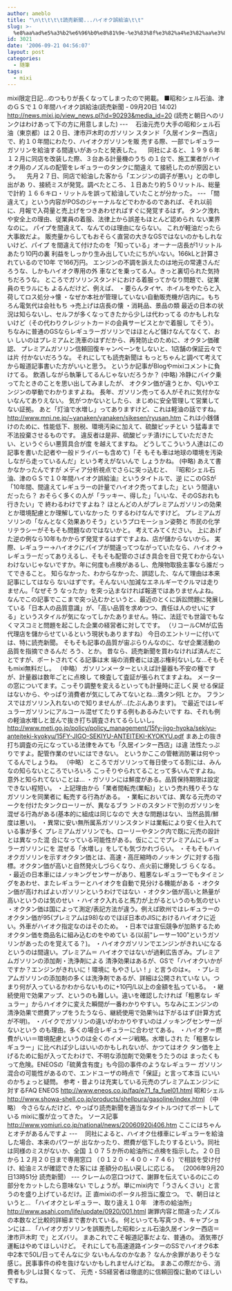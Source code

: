 ```yaml
---
author: ameblo
title: "\n\t\t\t\t読売新聞...ハイオク誤給油\t\t"
slug: >-
  %e8%aa%ad%e5%a3%b2%e6%96%b0%e8%81%9e-%e3%83%8f%e3%82%a4%e3%82%aa%e3%82%af%e8%aa%a4%e7%b5%a6%e6%b2%b9
id: 3021
date: '2006-09-21 04:56:07'
layout: post
categories:
  - 随筆
tags:
  - mixi
---
```


mixi限定日記…のつもりが長くなってしまったので掲載。 ■昭和シェル石油、津のＧＳで１０年間ハイオク誤給油(読売新聞 - 09月20日 14:02) http://news.mixi.jp/view_news.pl?id=90293&media_id=20 (読売と朝日へのリンクはわけあって下の方に用意しました) --- 　石油元売り大手の昭和シェル石油（東京都）は２０日、津市戸木町のガソリン スタンド「久居インター西店」で、約１０年間にわたり、ハイオクガソリンを販 売する際、一部でレギュラーガソリンを給油する間違いがあったと発表した。 　同社によると、１９９６年１２月に同店を改装した際、３台ある計量機のうち の１台で、施工業者がハイオク用のノズルの配管をレギュラーのタンクに間違え て接続したのが原因という。 　先月２７日、同店で給油した客から「エンジンの調子が悪い」との申し出があ り、接続ミスが発覚。調べたところ、１日あたり約５０リットル、総量で計約 １６６キロ・リットルを誤って給油していたことが分かった。 --- 「間違えて」という内容がPOSのジャーナルなどでわかるのであれば、それ以前 に、月報で入荷量と売上げをつきあわせればすぐに発覚するはず。 タンク洩れや安全上の理由、従業員の着服、法律上から誤差もほとんど認められ ない業界なのに。 パイプを間違えて、なんてのは理由にならない。 これが軽油だったら大事故だよ。 販売量からしてもおそらく直営の大きなGSではないのかもしれないけど、パイプ を間違えて付けたのを「知っている」オーナー店長が1リットルあたり10円の裏 利益をしっかり生み出していたにちがいない。166kLと計算されているので10年 で166万円。 エンジンの不調を訴えたのは地元の常連さんだろうな、しかもハイオク専用の外 車などを乗ってる人。きっと裏切られた気持ちだろうな。 ところでガソリンスタンドにおける着服ってかなり問題で、従業員のモラルにも よるんだけど、例えば、 ・要らんタイヤ、ホイルをやたらと入荷してロス処分→懐 ・なぜか本社が管理していない自動販売機が店内に。もちろん電気代は会社もち →売上げは店長の懐 ・消耗品、景品の類 最近の日本の状況は知らないし、セルフが多くなってきたから少しは代わってる のかもしれないけど（その代わりクレジットカードの会員サービスとかで着服し てそう）。 ちなみに普通のGSならレギュラーガソリンではほとんど儲けなんてなくて、おい しいのはプレミアムと洗車のはずだから、再発防止のために、オクタン価確認、 プレミアムガソリン信頼回復キャンペーンをしないと、1店舗の保証云々では片 付かないだろうな。 それにしても読売新聞は もっとちゃんと調べて考えてから報道記事書いた方がいいと思う。 というか記事がBlogやmixiコメントに負けてる。 飲酒しながら執筆してるんじゃないだろうか？ (中略) 冷静にバイク乗ってたときのことを思い出してみましたが、 オクタン価が違うとか、匂いやエンジンの挙動でわかりますよね。 長年、ガソリン売ってる人がそれに気付かないなんてありえない。 気がつかないとしたら、まじめに安全管理して営業してない証拠。 あと「灯油で水増し」ってありますけど、これは軽油の話ですね。 http://www.mni.ne.jp/~yanaken/yanaken/sikesen/ryusan.htm これは小銭儲けのために、性能低下、脱税、環境汚染に加えて、硫酸ピッチとい う猛毒まで不法投棄させるものです。 違反者は是非、硫酸ピッチ漬けにしていただきたい、というぐらい悪質具合が度 を越えてますね。 どうしてこういう人達は(この記事を書いた記者や一般ドライバーも含めて)「そ もそも車は地球の環境を汚染しながら走っているんだ」という考えがないんで しょうかね。 (中略) あえて書かなかったんですが メディア分析視点でさらに突っ込むと、 『昭和シェル石油、津のＧＳで１０年間ハイオク誤給油』というタイトルで、逆 にこのGSが「10年間、間違えてレギュラーの計量でハイオク売ってました」とい う間違いだったら？ おそらく多くの人が「ラッキー、得した」「いいな、そのGSおれも行きたい」で 終わるわけですよね？ ほとんどの人がプレミアムガソリンの効果とか環境配慮とか理解していなかった りするわけなんですけど。 プレミアムガソリンの「なんとなく効果ありそう」というプロモーション姿勢と 市民の化学リテラシーがそもそも問題なのではないかと。 考えてみてください。 上にあげた逆の例なら10年もかからず発覚するはずですよね、店が儲からないから。 実際、レギュラー→ハイオクにパイプが間違ってつながっていたなら、ハイオク→ レギュラーだってありえるし、そもそも配管のさばき具合を目で見てわからない わけないじゃないですか。年に何度も点検があるし、危険物取扱主事なら誰だっ てできること。 知らなかった、わからなかった、誤認した、なんて理由は本来記事にしてはなら ないはずです。そんないい加減なエネルギーでクルマは走りません。「なぜそう なったか」を突っ込まなければ報道ではありませんよね。 なんでこの記事でここまで突っ込むかというと、最近のとくに訴訟問題に発展し ている「日本人の品質意識」が、「高い品質を求めつつ、責任は人のせいにす る」というスタイルが気になってしかたありません。特に、法廷でも世論でもな くマスコミと問題を起こした企業の経営者に対してです。 （リコールCMが広告代理店を儲からせているという現状もありますね） 今日のエントリーに付いては、特に読売新聞。 そもそも記事の品質が宙ぶらりんなのに、なぜ企業活動の品質を指摘できるんだ ろう、とか。 昔なら、読売新聞を買わなければ済んだことですが、ポートされてくる記事は末 端の消費者には選ぶ権利ないしな...そもそもmixi無料だし。 （中略） ガソリンメーターといえば計量器も不安の種ですが、計量器は数年ごとに点検し て検査して査証が張られてますよね。 メーターの窓についてます。こっそり調整を変えるといっても計量時に正しく戻 せる保証はないから、やっぱり消費者が気にしてみてないとね...満タン何L とか。 フランスではガソリン入れないので知りませんが...(たぶんあります)。 で最近ではレギュラーガソリンにアルコール混ぜてたりする例もあるみたいです ね、それも例の軽油水増しと並んで抜き打ち調査されてるらしいし。 http://www.meti.go.jp/policy/policy_management/15fy-jigo-hyoka/sekiyu-anteiteki-kyokyu/15FY-JIGO-SEKIYU-ANTEITEKI-KYOKYU.pdf まあ上の抜き打ち調査の元になっている法律をみても「久居インター西店」は違 法性たっぷりですよ。配管作業のせいにはできない。 というかここの管轄消防署は何やってるんでしょうね。 （中略） ところでガソリンって毎日使ってる割には、みんなの知らないところでいろいろ こっそりやられてることって多いんですよね。 意外と知られてないことは... ・ガソリンには鮮度がある。品質保持期限は設定できない程短い。 ・上記理由から「業者間転売(業転)」という売れ残りそうなガソリンを同業者に 転売する行為がある。 ・業転においては、異なる元売のマークを付けたタンクローリーが、異なるブラ ンドのスタンドで別のガソリンを混ぜる行為がある(基本的に組成は同じなので 大きな問題はない、当然品質/鮮度は悪い)。 ・異常に安い無所属系ガソリンスタンドは業転により安く仕入れている事が多く プレミアムガソリンでも、ローリーやタンク内で既に元売の設計とは異なった混 合になっている可能性がある。仮にここでプレミアムにレギュラーガソリンにを 混ぜる「水増し」をしても気づかれづらい。 ・そもそもハイオクガソリンを示すオクタン価とは、高速・高圧縮時のノッキン グに対する指標。オクタン価が高いと自然発火しづらくなり、点火前に爆発しづ らくなる。 ・最近の日本車にはノッキングセンサーがあり、粗悪なレギュラーでもタイミン グをあわせ、またレギュラーとハイオクを自動で見分ける機能がある ・オクタン価が高ければよいガソリンというわけではない ・オクタン価が高いと熱量が高いというのは気のせい ・ハイオク入れると馬力が上がるというのも気のせい ・オクタン価は国によって測定/表記方法が違う。例えば欧州ではレギュラーの オクタン価が95(プレミアムは98)なのでほぼ日本のJISにおけるハイオクに近 い。外車がハイオク指定なのはそのため。 ・日本では宣伝競争が加熱するためオクタン価を商品名に組み込むのをやめてい る(以前"レーサー100"というガソリンがあったのを覚えてる？)。 ・ハイオクガソリンでエンジンがきれいになるというのは間違い。プレミアム＝ ハイオクではないが過剰広告ぎみ。プレミアムガソリンの添加剤・洗浄剤による 清浄効果はあるが、GSで「ハイオクいかがですか？エンジンがきれいに！環境に もやさしい！」と言うのは×。 ・プレミアムガソリンの添加剤の多くは洗浄剤であるが、詳細は公開されていな い。つまり何が入っているかわからないものに+10円/L以上の金額を払っている。 ・継続使用で効果アップ、というのも難しい。違いを確認したければ「粗悪なレ ギュラー」からハイオクに変えた瞬間が一番わかりやすい。ちなみにエンジンの 清浄効果で燃費アップをうたうなら、継続使用で効果％は下がるはず(計算方式 が不明)。 ・バイクでガソリンの違いがわかりやすいのはノッキングセンサーがないという のも理由。多くの場合レギュラーに合わせてある。 ・ハイオク＝燃費がいい＝環境配慮というのは全くのイメージ戦略。水増しされ た「粗悪なレギュラー」に比べれば少しはいいのかもしれないが、かつてはオク タン価を上げるために鉛が入ってたわけで、不明な添加剤で効果をうたうのは まったくもって危険。ENEOSの「硫黄含有度」も今回の事件のようなレギュラー ガソリン混合の可能性があるので、エンドユーザの時点で「保証」と言って本当 にいいのかちょっと疑問。 参考・昔よりは充実している元売のプレミアムエンジンに対するFAQ ENEOS http://www.eneos.co.jp/faq/e71_fa_fuel01.html 昭和シェル http://www.showa-shell.co.jp/products/shellpura/gasoline/index.html （中略） 今さらなんだけど、やっぱり読売新聞を適当なタイトルつけてポートしている mixiに腹が立ってきた。 ソース記事 http://www.yomiuri.co.jp/national/news/20060920i406.htm ここにはちゃんとオチがあるんですよ --- 　同社によると、ハイオク仕様車にレギュラーを給油した場合、本来のパワーが 出なかったり、燃費が低下したりするという。同社は同様のミスがないか、全国 １０７５か所の給油所に点検を指示した。２０日から１２月２０日まで専用窓口 （０１２０・４００・７４６）で相談を受け付け、給油ミスが確認できた客には 差額分の払い戻しに応じる。 （2006年9月20日13時51分 読売新聞） --- クレームの窓口つけて、謝罪を伝えているのにこの部分をカットしたら意味ない でしょうが。単にmixi内で「うさんくさい」と言うのを盛り上げているだけ。正 直mixiのポータル担当に腹立つ。 で、朝日はというと... 「ハイオクとレギュラー、取り違え１０年　津市の給油所」 http://www.asahi.com/life/update/0920/001.html 謝罪内容と間違ったノズルの本数など比較的詳細まで書かれている。 何といっても写真つき、キャプションには... 「ハイオクガソリンを誤販売した昭和シェル石油久居インター西店＝津市戸木町 で」とズバリ。 まあこれでこそ報道記事だよな、普通の。 酒気帯び運転はやめてほしいけど。 それにしても高速道路インターのSSでハイオク6本中2本で50L/日ってそんなに少 ないもんなのかなあ？ なんか余罪がありそうな感じ。民事事件の枠を抜けないかもしれませんけどね。 まあこの際だから、消費者も少しは賢くなって、 元売・SS経営者は徹底的に信頼回復に勤めてほしいですね。